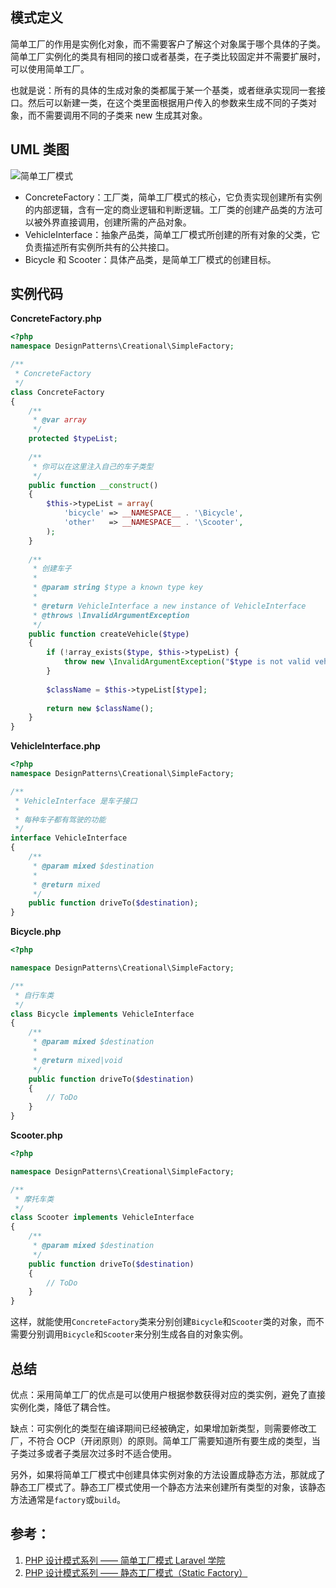 ## 模式定义
简单工厂的作用是实例化对象，而不需要客户了解这个对象属于哪个具体的子类。简单工厂实例化的类具有相同的接口或者基类，在子类比较固定并不需要扩展时，可以使用简单工厂。

也就是说：所有的具体的生成对象的类都属于某一个基类，或者继承实现同一套接口。然后可以新建一类，在这个类里面根据用户传入的参数来生成不同的子类对象，而不需要调用不同的子类来 new 生成其对象。

## UML 类图
![简单工厂模式](http://7xkt52.com1.z0.glb.clouddn.com/markdown/1466937260004.png)

* ConcreteFactory：工厂类，简单工厂模式的核心，它负责实现创建所有实例的内部逻辑，含有一定的商业逻辑和判断逻辑。工厂类的创建产品类的方法可以被外界直接调用，创建所需的产品对象。
* VehicleInterface：抽象产品类，简单工厂模式所创建的所有对象的父类，它负责描述所有实例所共有的公共接口。
* Bicycle 和 Scooter：具体产品类，是简单工厂模式的创建目标。

## 实例代码

**ConcreteFactory.php**

```php
<?php
namespace DesignPatterns\Creational\SimpleFactory;

/**
 * ConcreteFactory
 */
class ConcreteFactory
{
    /**
     * @var array
     */
    protected $typeList;
    
    /**
     * 你可以在这里注入自己的车子类型
     */
    public function __construct()
    {
        $this->typeList = array(
            'bicycle' => __NAMESPACE__ . '\Bicycle',
            'other'   => __NAMESPACE__ . '\Scooter',
        );
    }
    
    /**
     * 创建车子
     *
     * @param string $type a known type key
     *
     * @return VehicleInterface a new instance of VehicleInterface
     * @throws \InvalidArgumentException
     */
    public function createVehicle($type)
    {
        if (!array_exists($type, $this->typeList) {
            throw new \InvalidArgumentException("$type is not valid vehicle");
        }
        
        $className = $this->typeList[$type];
        
        return new $className();
    }
}
```

**VehicleInterface.php**

```php
<?php
namespace DesignPatterns\Creational\SimpleFactory;

/**
 * VehicleInterface 是车子接口
 * 
 * 每种车子都有驾驶的功能
 */
interface VehicleInterface
{
    /**
     * @param mixed $destination
     *
     * @return mixed
     */
    public function driveTo($destination);
}
```

**Bicycle.php**

```php
<?php

namespace DesignPatterns\Creational\SimpleFactory;

/**
 * 自行车类
 */
class Bicycle implements VehicleInterface
{
    /**
     * @param mixed $destination
     *
     * @return mixed|void
     */
    public function driveTo($destination)
    {
        // ToDo
    }
}
```

**Scooter.php**

```php
<?php

namespace DesignPatterns\Creational\SimpleFactory;

/**
 * 摩托车类
 */
class Scooter implements VehicleInterface
{
    /**
     * @param mixed $destination
     */
    public function driveTo($destination)
    {
        // ToDo
    }
}
```

这样，就能使用`ConcreteFactory`类来分别创建`Bicycle`和`Scooter`类的对象，而不需要分别调用`Bicycle`和`Scooter`来分别生成各自的对象实例。

## 总结
优点：采用简单工厂的优点是可以使用户根据参数获得对应的类实例，避免了直接实例化类，降低了耦合性。

缺点：可实例化的类型在编译期间已经被确定，如果增加新类型，则需要修改工厂，不符合 OCP（开闭原则）的原则。简单工厂需要知道所有要生成的类型，当子类过多或者子类层次过多时不适合使用。

另外，如果将简单工厂模式中创建具体实例对象的方法设置成静态方法，那就成了静态工厂模式了。静态工厂模式使用一个静态方法来创建所有类型的对象，该静态方法通常是`factory`或`build`。

## 参考：
1. [PHP 设计模式系列 —— 简单工厂模式 Laravel 学院](http://laravelacademy.org/post/2643.html)
2. [PHP 设计模式系列 —— 静态工厂模式（Static Factory）](http://laravelacademy.org/post/2647.html)

